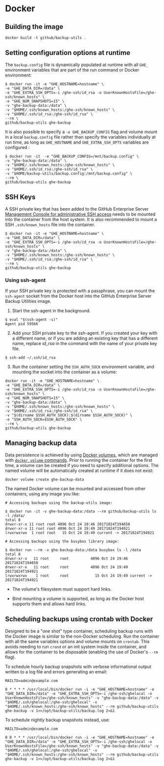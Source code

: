 # Docker

## Building the image

```
docker build -t github/backup-utils .
```

## Setting configuration options at runtime
The `backup.config` file is dynamically populated at runtime with all `GHE_`
environment variables that are part of the run command or Docker environment:

```
$ docker run -it -e "GHE_HOSTNAME=hostname" \
-e "GHE_DATA_DIR=/data" \
-e "GHE_EXTRA_SSH_OPTS=-i /ghe-ssh/id_rsa -o UserKnownHostsFile=/ghe-ssh/known_hosts" \
-e "GHE_NUM_SNAPSHOTS=15" \
-v "ghe-backup-data:/data" \
-v "$HOME/.ssh/known_hosts:/ghe-ssh/known_hosts" \
-v "$HOME/.ssh/id_rsa:/ghe-ssh/id_rsa" \
--rm \
github/backup-utils ghe-backup
```

It is also possible to specify a `-e GHE_BACKUP_CONFIG` flag and volume mount in
a local `backup.config` file rather than specify the variables individually at
run time, as long as `GHE_HOSTNAME` and `GHE_EXTRA_SSH_OPTS` variables are configured :

```
$ docker run -it  -e "GHE_BACKUP_CONFIG=/mnt/backup.config" \
-v "ghe-backup-data:/data" \
-v "$HOME/.ssh/known_hosts:/ghe-ssh/known_hosts" \
-v "$HOME/.ssh/id_rsa:/ghe-ssh/id_rsa" \
-v "$HOME/backup-utils/backup.config:/mnt/backup.config" \
--rm \
github/backup-utils ghe-backup
```

## SSH Keys

A SSH private key that has been added to the GitHub Enterprise Server [Management Console
for administrative SSH access][1] needs to be mounted into the container from the
host system. It is also recommended to mount a SSH `.ssh/known_hosts` file into
the container.

```
$ docker run -it -e "GHE_HOSTNAME=hostname" \
-e "GHE_DATA_DIR=/data" \
-e "GHE_EXTRA_SSH_OPTS=-i /ghe-ssh/id_rsa -o UserKnownHostsFile=/ghe-ssh/known_hosts" \
-v "ghe-backup-data:/data" \
-v "$HOME/.ssh/known_hosts:/ghe-ssh/known_hosts" \
-v "$HOME/.ssh/id_rsa:/ghe-ssh/id_rsa" \
--rm \
github/backup-utils ghe-backup
```

### Using ssh-agent

If your SSH private key is protected with a passphrase, you can mount the `ssh-agent`
socket from the Docker host into the GitHub Enterprise Server Backup Utilities image.

1. Start the ssh-agent in the background.

  ```
  $ eval "$(ssh-agent -s)"
  Agent pid 59566
  ```

2. Add your SSH private key to the ssh-agent. If you created your key with a
   different name, or if you are adding an existing key that has a different name,
   replace *id_rsa* in the command with the name of your private key file.

  ```
  $ ssh-add ~/.ssh/id_rsa
  ```

3. Run the container setting the `SSH_AUTH_SOCK` environment variable, and
   mounting the socket into the container as a volume:

  ```
  docker run -it -e "GHE_HOSTNAME=hostname" \
  -e "GHE_DATA_DIR=/data" \
  -e "GHE_EXTRA_SSH_OPTS=-i /ghe-ssh/id_rsa -o UserKnownHostsFile=/ghe-ssh/known_hosts" \
  -e "GHE_NUM_SNAPSHOTS=15" \
  -v "ghe-backup-data:/data" \
  -v "$HOME/.ssh/known_hosts:/ghe-ssh/known_hosts" \
  -v "$HOME/.ssh/id_rsa:/ghe-ssh/id_rsa" \
  -v "$(dirname $SSH_AUTH_SOCK):$(dirname $SSH_AUTH_SOCK)" \
  -e "SSH_AUTH_SOCK=$SSH_AUTH_SOCK" \
  --rm \
  github/backup-utils ghe-backup
  ```

## Managing backup data

Data persistence is achieved by using [Docker volumes][2], which are managed with
[`docker volume` commands][3]. Prior to running the container for the first time,
a volume can be created if you need to specify additional options. The named
volume will be automatically created at runtime if it does not exist:

```
docker volume create ghe-backup-data
```

The named Docker volume can be mounted and accessed from other containers, using
any image you like:

```
# Accessing backups using the backup-utils image:

$ docker run -it -v ghe-backup-data:/data --rm github/backup-utils ls -l /data/
total 8
drwxr-xr-x 11 root root 4096 Oct 24 19:46 20171024T194650
drwxr-xr-x 11 root root 4096 Oct 24 19:49 20171024T194921
lrwxrwxrwx  1 root root   15 Oct 24 19:49 current -> 20171024T194921

# Accessing backups using the busybox library image:

$ docker run --rm -v ghe-backup-data:/data busybox ls -l /data
total 8
drwxr-xr-x   11 root     root          4096 Oct 24 19:46 20171024T194650
drwxr-xr-x   11 root     root          4096 Oct 24 19:49 20171024T194921
lrwxrwxrwx    1 root     root            15 Oct 24 19:49 current -> 20171024T194921
```

* The volume's filesystem must support hard links.

* Bind mounting a volume is supported, as long as the Docker host supports them
  and allows hard links.

## Scheduling backups using crontab with Docker

Designed to be a "one shot" type container, scheduling backup runs with the Docker
image is similar to the non-Docker scheduling. Run the container with all the same
variables options and volume mounts on `crontab`. This avoids needing to run
`crond` or an init system inside the container, and allows for the container to
be disposable (enabling the use of Docker's `--rm` flag).

To schedule hourly backup snapshots with verbose informational output written to
a log file and errors generating an email:

```
MAILTO=admin@example.com

0 * * * * /usr/local/bin/docker run -i -e "GHE_HOSTNAME=hostname" -e "GHE_DATA_DIR=/data" -e "GHE_EXTRA_SSH_OPTS=-i /ghe-ssh/ghelocal -o UserKnownHostsFile=/ghe-ssh/known_hosts" -v "ghe-backup-data:/data" -v "$HOME/.ssh/ghelocal:/ghe-ssh/ghelocal" -v "$HOME/.ssh/known_hosts:/ghe-ssh/known_hosts" --rm github/backup-utils ghe-backup -v 1>>/opt/backup-utils/backup.log 2>&1
```

To schedule nightly backup snapshots instead, use:

```
MAILTO=admin@example.com

0 0 * * * /usr/local/bin/docker run -i -e "GHE_HOSTNAME=hostname" -e "GHE_DATA_DIR=/data" -e "GHE_EXTRA_SSH_OPTS=-i /ghe-ssh/ghelocal -o UserKnownHostsFile=/ghe-ssh/known_hosts" -v "ghe-backup-data:/data" -v "$HOME/.ssh/ghelocal:/ghe-ssh/ghelocal" -v "$HOME/.ssh/known_hosts:/ghe-ssh/known_hosts" --rm github/backup-utils ghe-backup -v 1>>/opt/backup-utils/backup.log 2>&1
```

[1]: https://help.github.com/enterprise/admin/guides/installation/administrative-shell-ssh-access/
[2]: https://docs.docker.com/engine/admin/volumes/volumes/
[3]: https://docs.docker.com/engine/reference/commandline/volume/
